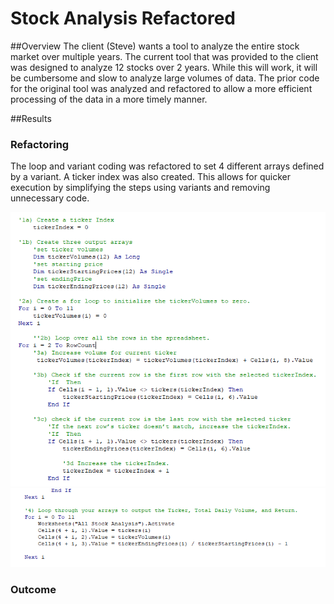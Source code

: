 # Stock Analysis Refactored

##Overview
The client (Steve) wants a tool to analyze the entire stock market over multiple years. The current tool that was provided to the client was designed to analyze 12 stocks over 2 years. While this will work, it will be cumbersome and slow to analyze large volumes of data. The prior code for the original tool was analyzed and refactored to allow a more efficient processing of the data in a more timely manner. 

##Results
### Refactoring
The loop and variant coding was refactored to set 4 different arrays defined by a variant. A ticker index was also created. This allows for quicker execution by simplifying the steps using variants and removing unnecessary code. 

![](Resources/RefactoredCode.PNG)
![](Resources/RefactoredCode1.PNG)


### Outcome

